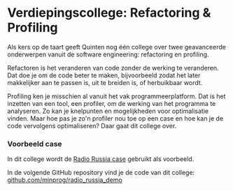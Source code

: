 # Verdiepingscollege: Refactoring & Profiling

Als kers op de taart geeft Quinten nog één college over twee geavanceerde onderwerpen vanuit de software engineering: refactoring en profiling.

Refactoren is het veranderen van code zonder de werking te veranderen. Dat doe je om de code beter te maken, bijvoorbeeld zodat het later makkelijker aan te passen is, uit te breiden is, of herbuikbaar wordt.

Profiling ken je misschien al vanuit het vak programmeerplatform. Dat is het inzetten van een tool, een profiler, om de werking van het programma te analyseren. Zo kan je knelpunten en mogelijkheden voor optimalisatie vinden. Maar hoe pas je zo'n profiler nou toe op een case en hoe kan je de code vervolgens optimaliseren? Daar gaat dit college over.

### Voorbeeld case

In dit college wordt de [Radio Russia case](/cases/radio-russia) gebruikt als voorbeeld.

In de volgende GitHub repository vind je de code van dit college: [github.com/minprog/radio_russia_demo](https://github.com/minprog/radio_russia_demo/tree/college_2)
